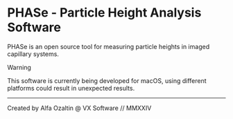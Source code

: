 # PHASe - Particle Height Analysis Software

PHASe is an open source tool for measuring particle heights in imaged capillary systems.

> [!WARNING]
> This software is currently being developed for macOS, using different platforms could result in unexpected results.
---

Created by Alfa Ozaltin @ VX Software // MMXXIV
